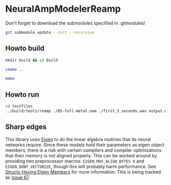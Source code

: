 # NeuralAmpModelerReamp
Don't forget to download the submodules specified in .gitmodules!
```bash
git submodule update --init --recursive
```

## Howto build
```bash
mkdir build && cd build
```

```bash
cmake .. 
```

```bash
make
```

## Howto run
```bash
cd testfiles
../build/tools/reamp ./05-full-metal.nam ./first_5_seconds.wav output.wav

```

## Sharp edges
This library uses [Eigen](http://eigen.tuxfamily.org) to do the linear algebra routines that its neural networks require. Since these models hold their parameters as eigen object members, there is a risk with certain compilers and compiler optimizations that their memory is not aligned properly. This can be worked around by providing two preprocessor macros: `EIGEN_MAX_ALIGN_BYTES 0` and `EIGEN_DONT_VECTORIZE`, though this will probably harm performance. See [Structs Having Eigen Members](http://eigen.tuxfamily.org/dox-3.2/group__TopicStructHavingEigenMembers.html) for more information. This is being tracked as [Issue 67](https://github.com/sdatkinson/NeuralAmpModelerCore/issues/67).
